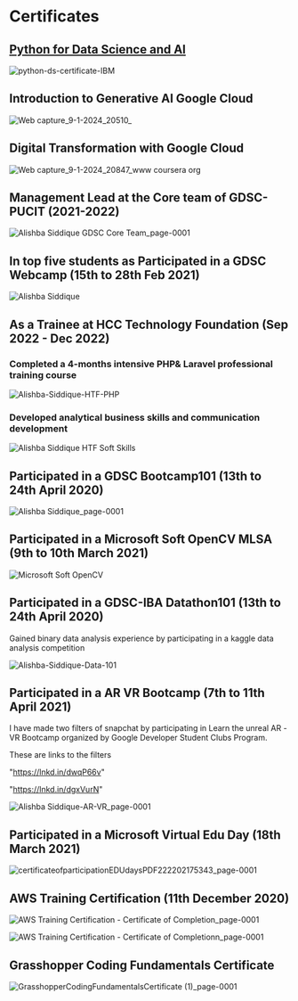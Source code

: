 # Certificates

## [Python for Data Science and AI](https://www.credly.com/badges/1b808dc4-826a-445b-bc89-cd49ddbb9785/linked_in_profile)

![python-ds-certificate-IBM](https://github.com/user-attachments/assets/f6c7dfd0-6039-441d-9a37-e25492035c4a)


## Introduction to Generative AI Google Cloud

![Web capture_9-1-2024_20510_](https://github.com/Alishba-Siddique/Certificates/assets/97811058/012ece8f-19ac-4107-b66f-0967ee6f1788)

## Digital Transformation with Google Cloud

![Web capture_9-1-2024_20847_www coursera org](https://github.com/Alishba-Siddique/Certificates/assets/97811058/d126f08f-9329-472f-9095-f9e69a599915)

## Management Lead at the Core team of GDSC-PUCIT (2021-2022)

![Alishba Siddique GDSC Core Team_page-0001](https://user-images.githubusercontent.com/97811058/223884028-4b4149ab-f4f3-4f3b-a71e-81f760b3b444.jpg)

## In top five students as Participated in a GDSC Webcamp (15th to 28th Feb 2021)

![Alishba Siddique](https://user-images.githubusercontent.com/97811058/223890195-69d51f41-3727-4498-9dc9-a925a6c218af.jpg)

## As a Trainee at HCC Technology Foundation (Sep 2022 - Dec 2022) 

### Completed a 4-months intensive PHP& Laravel professional training course 

![Alishba-Siddique-HTF-PHP](https://user-images.githubusercontent.com/97811058/223887758-7d8c649a-9618-44e9-b83e-6c028ab66c53.jpeg)

### Developed analytical business skills and communication development

![Alishba Siddique HTF Soft Skills](https://user-images.githubusercontent.com/97811058/223887834-bdb774e3-fda8-46c8-9a57-16ff06997165.jpg)

## Participated in a GDSC Bootcamp101 (13th to 24th April 2020)

![Alishba Siddique_page-0001](https://user-images.githubusercontent.com/97811058/223883526-b85d7037-c22b-4800-a950-f6cf8e8619e3.jpg)

## Participated in a Microsoft Soft OpenCV MLSA (9th to 10th March 2021)

![Microsoft Soft OpenCV](https://github.com/Alishba-Siddique/Certificates/assets/97811058/ece1f4a5-8f46-4084-8815-8f06d7844ea6)

## Participated in a GDSC-IBA Datathon101 (13th to 24th April 2020)

Gained binary data analysis experience by participating in a kaggle data analysis competition

![Alishba-Siddique-Data-101](https://user-images.githubusercontent.com/97811058/223890327-8caa4e5c-70f4-4620-952a-092d81dea03f.png)

## Participated in a AR VR Bootcamp (7th to 11th April 2021)

I have made two filters of snapchat by participating in Learn the unreal AR -VR Bootcamp organized by Google Developer Student Clubs Program.

These are links to the filters

"https://lnkd.in/dwqP66v"

"https://lnkd.in/dgxVurN"

![Alishba Siddique-AR-VR_page-0001](https://user-images.githubusercontent.com/97811058/223860901-48d0694d-9b07-430b-a0cd-2f51cc9fdb89.jpg)

## Participated in a Microsoft Virtual Edu Day (18th March 2021)

![certificateofparticipationEDUdaysPDF222202175343_page-0001](https://user-images.githubusercontent.com/97811058/223885028-06fee612-295d-42df-b4ac-da75cc1023ca.jpg)

## AWS Training Certification (11th December 2020)

![AWS Training   Certification - Certificate of Completion_page-0001](https://user-images.githubusercontent.com/97811058/223883992-5f0c2a6c-67b1-4184-86d2-155b081c205d.jpg)

![AWS Training   Certification - Certificate of Completionn_page-0001](https://user-images.githubusercontent.com/97811058/223884288-1e2a4234-ba27-491f-8557-465903f51fb4.jpg)

## Grasshopper Coding Fundamentals Certificate

![GrasshopperCodingFundamentalsCertificate (1)_page-0001](https://user-images.githubusercontent.com/97811058/223886314-f377b00f-d9fd-4e83-9082-5db23a726e27.jpg)





